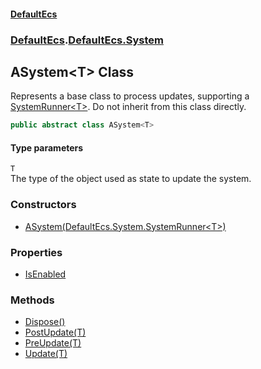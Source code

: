 #### [DefaultEcs](./index.md 'index')
### [DefaultEcs](./index.md 'index').[DefaultEcs.System](./DefaultEcs-System.md 'DefaultEcs.System')
## ASystem&lt;T&gt; Class
Represents a base class to process updates, supporting a [SystemRunner&lt;T&gt;](./DefaultEcs-System-SystemRunner-T-.md 'DefaultEcs.System.SystemRunner&lt;T&gt;'). Do not inherit from this class directly.  
```C#
public abstract class ASystem<T>
```
#### Type parameters
<a name='DefaultEcs-System-ASystem-T--T'></a>
`T`  
The type of the object used as state to update the system.  
### Constructors
- [ASystem(DefaultEcs.System.SystemRunner&lt;T&gt;)](./DefaultEcs-System-ASystem-T--ASystem(DefaultEcs-System-SystemRunner-T-).md 'DefaultEcs.System.ASystem&lt;T&gt;.ASystem(DefaultEcs.System.SystemRunner&lt;T&gt;)')
### Properties
- [IsEnabled](./DefaultEcs-System-ASystem-T--IsEnabled.md 'DefaultEcs.System.ASystem&lt;T&gt;.IsEnabled')
### Methods
- [Dispose()](./DefaultEcs-System-ASystem-T--Dispose().md 'DefaultEcs.System.ASystem&lt;T&gt;.Dispose()')
- [PostUpdate(T)](./DefaultEcs-System-ASystem-T--PostUpdate(T).md 'DefaultEcs.System.ASystem&lt;T&gt;.PostUpdate(T)')
- [PreUpdate(T)](./DefaultEcs-System-ASystem-T--PreUpdate(T).md 'DefaultEcs.System.ASystem&lt;T&gt;.PreUpdate(T)')
- [Update(T)](./DefaultEcs-System-ASystem-T--Update(T).md 'DefaultEcs.System.ASystem&lt;T&gt;.Update(T)')
